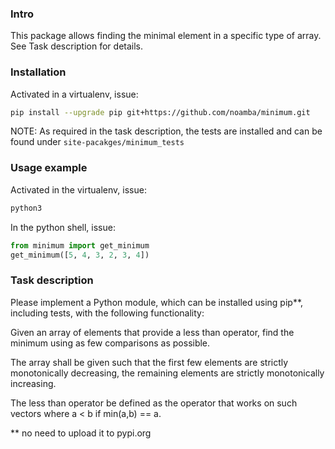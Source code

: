 ### Intro
This package allows finding the minimal element in a specific type of array. 
See Task description for details.

### Installation
Activated in a virtualenv, issue:
```bash
pip install --upgrade pip git+https://github.com/noamba/minimum.git
```

NOTE: As required in the task description, the tests are installed and can be found under `site-pacakges/minimum_tests`

### Usage example
Activated in the virtualenv, issue:
```bash
python3
```

In the python shell, issue:
```python
from minimum import get_minimum
get_minimum([5, 4, 3, 2, 3, 4])
```


### Task description 

Please implement a Python module, which can be installed using pip**, including tests,
with the following functionality:

Given an array of elements that provide a less
than operator, find the minimum using as few comparisons as possible.

The array shall be given such that the first few elements are strictly monotonically
decreasing, the remaining elements are strictly monotonically increasing.

The less than operator be defined as the operator that works on such
vectors where a < b if min(a,b) == a.

** no need to upload it to pypi.org
